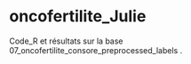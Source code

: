 # oncofertilite_Julie
Code_R et résultats sur la base 07_oncofertilite_consore_preprocessed_labels . 
